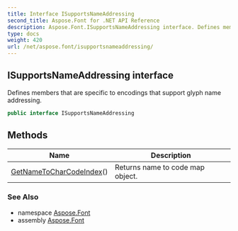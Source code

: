 ```yaml
---
title: Interface ISupportsNameAddressing
second_title: Aspose.Font for .NET API Reference
description: Aspose.Font.ISupportsNameAddressing interface. Defines members that are specific to encodings that support glyph name addressing
type: docs
weight: 420
url: /net/aspose.font/isupportsnameaddressing/
---
```

## ISupportsNameAddressing interface

Defines members that are specific to encodings that support glyph name addressing.

```csharp
public interface ISupportsNameAddressing
```

## Methods

| Name | Description |
| --- | --- |
| [GetNameToCharCodeIndex](../../aspose.font/isupportsnameaddressing/getnametocharcodeindex/)() | Returns name to code map object. |

### See Also

* namespace [Aspose.Font](../../aspose.font/)
* assembly [Aspose.Font](../../)


